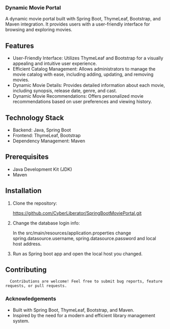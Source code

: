 ### Dynamic Movie Portal

A dynamic movie portal built with Spring Boot, ThymeLeaf, Bootstrap, and Maven integration. It provides users with a user-friendly interface for browsing and exploring movies.

## Features

- User-Friendly Interface: Utilizes ThymeLeaf and Bootstrap for a visually appealing and intuitive user experience.
- Efficient Catalog Management: Allows administrators to manage the movie catalog with ease, including adding, updating, and removing movies.
- Dynamic Movie Details: Provides detailed information about each movie, including synopsis, release date, genre, and cast.
- Dynamic Movie Recommendations: Offers personalized movie recommendations based on user preferences and viewing history.

## Technology Stack

- Backend: Java, Spring Boot
- Frontend: ThymeLeaf, Bootstrap
- Dependency Management: Maven

## Prerequisites

- Java Development Kit (JDK)
- Maven

## Installation

1. Clone the repository:

  	 https://github.com/CyberLiberator/SpringBootMoviePortal.git

2. Change the database login info:

  	In the src/main/resources/application.properties change spring.datasource.username, spring.datasource.password and local host address.

3. Run as Spring boot app and open the local host you changed.

## Contributing

	  Contributions are welcome! Feel free to submit bug reports, feature requests, or pull requests.

### Acknowledgements

- Built with Spring Boot, ThymeLeaf, Bootstrap, and Maven.
- Inspired by the need for a modern and efficient library management system.
